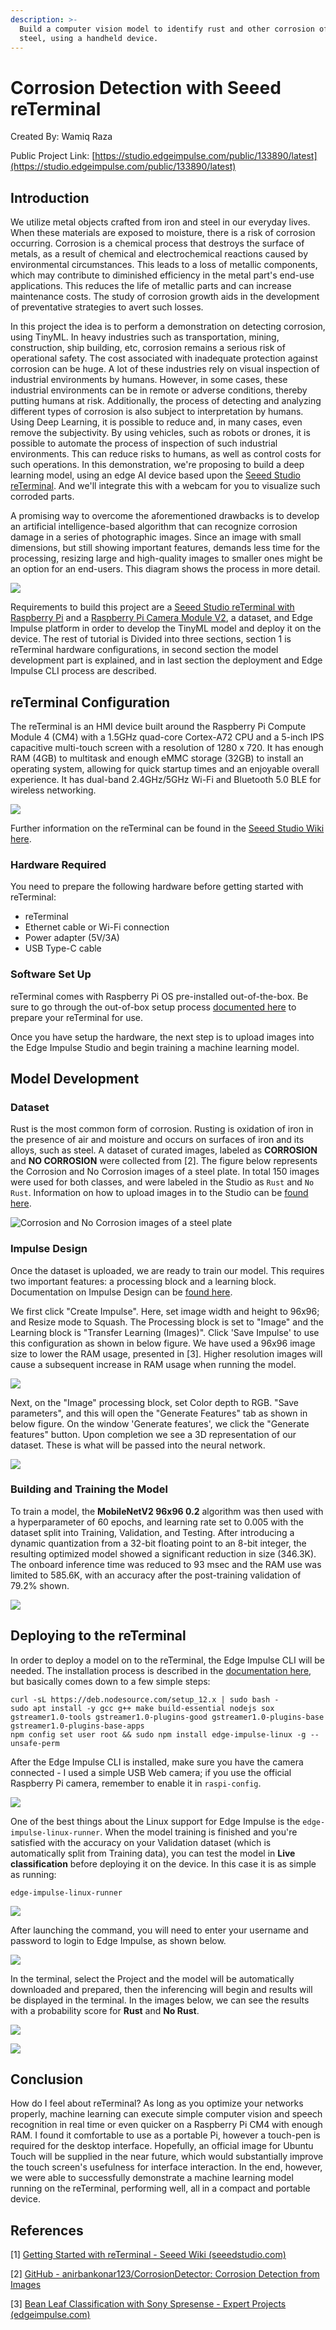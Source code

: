 ```yaml
---
description: >-
  Build a computer vision model to identify rust and other corrosion of iron and
  steel, using a handheld device.
---
```


# Corrosion Detection with Seeed reTerminal

Created By: Wamiq Raza

Public Project Link: [https://studio.edgeimpulse.com/public/133890/latest](https://studio.edgeimpulse.com/public/133890/latest)

## Introduction

We utilize metal objects crafted from iron and steel in our everyday lives. When these materials are exposed to moisture, there is a risk of corrosion occurring. Corrosion is a chemical process that destroys the surface of metals, as a result of chemical and electrochemical reactions caused by environmental circumstances. This leads to a loss of metallic components, which may contribute to diminished efficiency in the metal part's end-use applications. This reduces the life of metallic parts and can increase maintenance costs. The study of corrosion growth aids in the development of preventative strategies to avert such losses.

In this project the idea is to perform a demonstration on detecting corrosion, using TinyML. In heavy industries such as transportation, mining, construction, ship building, etc, corrosion remains a serious risk of operational safety. The cost associated with inadequate protection against corrosion can be huge. A lot of these industries rely on visual inspection of industrial environments by humans. However, in some cases, these industrial environments can be in remote or adverse conditions, thereby putting humans at risk. Additionally, the process of detecting and analyzing different types of corrosion is also subject to interpretation by humans. Using Deep Learning, it is possible to reduce and, in many cases, even remove the subjectivity. By using vehicles, such as robots or drones, it is possible to automate the process of inspection of such industrial environments. This can reduce risks to humans, as well as control costs for such operations. In this demonstration, we're proposing to build a deep learning model, using an edge AI device based upon the [Seeed Studio reTerminal](https://www.seeedstudio.com/ReTerminal-with-CM4-p-4904.html). And we'll integrate this with a webcam for you to visualize such corroded parts.

A promising way to overcome the aforementioned drawbacks is to develop an artificial intelligence-based algorithm that can recognize corrosion damage in a series of photographic images. Since an image with small dimensions, but still showing important features, demands less time for the processing, resizing large and high-quality images to smaller ones might be an option for an end-users. This diagram shows the process in more detail.

![](../.gitbook/assets/corrosion-detection-reterminal/workflow.jpg)

Requirements to build this project are a [Seeed Studio reTerminal with Raspberry Pi](https://www.seeedstudio.com/ReTerminal-with-CM4-p-4904.html) and a [Raspberry Pi Camera Module V2](https://www.raspberrypi.com/products/camera-module-v2/), a dataset, and Edge Impulse platform in order to develop the TinyML model and deploy it on the device. The rest of tutorial is Divided into three sections, section 1 is reTerminal hardware configurations, in second section the model development part is explained, and in last section the deployment and Edge Impulse CLI process are described.

## reTerminal Configuration

The reTerminal is an HMI device built around the Raspberry Pi Compute Module 4 (CM4) with a 1.5GHz quad-core Cortex-A72 CPU and a 5-inch IPS capacitive multi-touch screen with a resolution of 1280 x 720. It has enough RAM (4GB) to multitask and enough eMMC storage (32GB) to install an operating system, allowing for quick startup times and an enjoyable overall experience. It has dual-band 2.4GHz/5GHz Wi-Fi and Bluetooth 5.0 BLE for wireless networking.

![](../.gitbook/assets/corrosion-detection-reterminal/reterminal.jpg)

Further information on the reTerminal can be found in the [Seeed Studio Wiki here](https://wiki.seeedstudio.com/reTerminal).

### Hardware Required

You need to prepare the following hardware before getting started with reTerminal:

* reTerminal
* Ethernet cable or Wi-Fi connection
* Power adapter (5V/3A)
* USB Type-C cable

### Software Set Up

reTerminal comes with Raspberry Pi OS pre-installed out-of-the-box. Be sure to go through the out-of-box setup process [documented here](https://wiki.seeedstudio.com/reTerminal/#quick-start-with-reterminal) to prepare your reTerminal for use.

Once you have setup the hardware, the next step is to upload images into the Edge Impulse Studio and begin training a machine learning model.

## Model Development

### Dataset

Rust is the most common form of corrosion. Rusting is oxidation of iron in the presence of air and moisture and occurs on surfaces of iron and its alloys, such as steel. A dataset of curated images, labeled as **CORROSION** and **NO CORROSION** were collected from \[2]. The figure below represents the Corrosion and No Corrosion images of a steel plate. In total 150 images were used for both classes, and were labeled in the Studio as `Rust` and `No Rust`. Information on how to upload images in to the Studio can be [found here](https://docs.edgeimpulse.com/docs/edge-impulse-studio/data-acquisition/uploader).

![Corrosion and No Corrosion images of a steel plate](../.gitbook/assets/corrosion-detection-reterminal/steel-corrosion.jpg)

### Impulse Design

Once the dataset is uploaded, we are ready to train our model. This requires two important features: a processing block and a learning block. Documentation on Impulse Design can be [found here](https://docs.edgeimpulse.com/docs/edge-impulse-studio/create-impulse).

We first click "Create Impulse". Here, set image width and height to 96x96; and Resize mode to Squash. The Processing block is set to "Image" and the Learning block is "Transfer Learning (Images)". Click 'Save Impulse' to use this configuration as shown in below figure. We have used a 96x96 image size to lower the RAM usage, presented in \[3]. Higher resolution images will cause a subsequent increase in RAM usage when running the model.

![](../.gitbook/assets/corrosion-detection-reterminal/impulse.jpg)

Next, on the "Image" processing block, set Color depth to RGB. "Save parameters", and this will open the "Generate Features" tab as shown in below figure. On the window 'Generate features', we click the "Generate features" button. Upon completion we see a 3D representation of our dataset. These is what will be passed into the neural network.

![](../.gitbook/assets/corrosion-detection-reterminal/generate-features.jpg)

### Building and Training the Model

To train a model, the **MobileNetV2 96x96 0.2** algorithm was then used with a hyperparameter of 60 epochs, and learning rate set to 0.005 with the dataset split into Training, Validation, and Testing. After introducing a dynamic quantization from a 32-bit floating point to an 8-bit integer, the resulting optimized model showed a significant reduction in size (346.3K). The onboard inference time was reduced to 93 msec and the RAM use was limited to 585.6K, with an accuracy after the post-training validation of 79.2% shown.

![](../.gitbook/assets/corrosion-detection-reterminal/model.jpg)

## Deploying to the reTerminal

In order to deploy a model on to the reTerminal, the Edge Impulse CLI will be needed. The installation process is described in the [documentation here](https://docs.edgeimpulse.com/docs/edge-impulse-cli/cli-installation), but basically comes down to a few simple steps:

```
curl -sL https://deb.nodesource.com/setup_12.x | sudo bash -
sudo apt install -y gcc g++ make build-essential nodejs sox gstreamer1.0-tools gstreamer1.0-plugins-good gstreamer1.0-plugins-base gstreamer1.0-plugins-base-apps
npm config set user root && sudo npm install edge-impulse-linux -g --unsafe-perm
```

After the Edge Impulse CLI is installed, make sure you have the camera connected - I used a simple USB Web camera; if you use the official Raspberry Pi camera, remember to enable it in `raspi-config`.

![](../.gitbook/assets/corrosion-detection-reterminal/deployment-1.jpg)

One of the best things about the Linux support for Edge Impulse is the `edge-impulse-linux-runner`. When the model training is finished and you're satisfied with the accuracy on your Validation dataset (which is automatically split from Training data), you can test the model in **Live classification** before deploying it on the device. In this case it is as simple as running:

```
edge-impulse-linux-runner
```

![](../.gitbook/assets/corrosion-detection-reterminal/deployment-2.jpg)

After launching the command, you will need to enter your username and password to login to Edge Impulse, as shown below.

![](../.gitbook/assets/corrosion-detection-reterminal/deployment-3.jpg)

In the terminal, select the Project and the model will be automatically downloaded and prepared, then the inferencing will begin and results will be displayed in the terminal. In the images below, we can see the results with a probability score for **Rust** and **No Rust**.

![](../.gitbook/assets/corrosion-detection-reterminal/inferencing-1.jpg)

![](../.gitbook/assets/corrosion-detection-reterminal/inferencing-2.jpg)

## Conclusion

How do I feel about reTerminal? As long as you optimize your networks properly, machine learning can execute simple computer vision and speech recognition in real time or even quicker on a Raspberry Pi CM4 with enough RAM. I found it comfortable to use as a portable Pi, however a touch-pen is required for the desktop interface. Hopefully, an official image for Ubuntu Touch will be supplied in the near future, which would substantially improve the touch screen's usefulness for interface interaction. In the end, however, we were able to successfully demonstrate a machine learning model running on the reTerminal, performing well, all in a compact and portable device.

## References

\[1] [Getting Started with reTerminal - Seeed Wiki (seeedstudio.com)](https://wiki.seeedstudio.com/reTerminal/)

\[2] [GitHub - anirbankonar123/CorrosionDetector: Corrosion Detection from Images](https://github.com/anirbankonar123/CorrosionDetector)

\[3] [Bean Leaf Classification with Sony Spresense - Expert Projects (edgeimpulse.com)](https://docs.edgeimpulse.com/experts/bean-leaf-classification)
